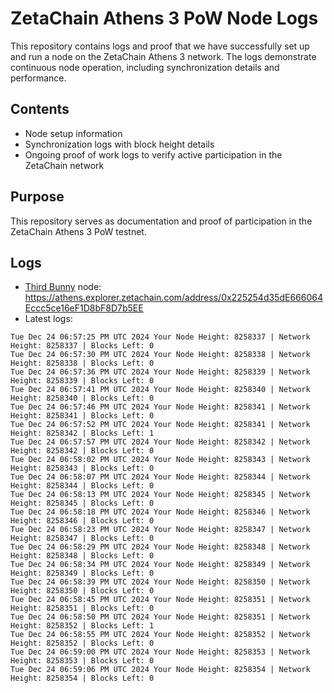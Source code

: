 # ZetaChain Athens 3 PoW Node Logs
This repository contains logs and proof that we have successfully set up and run a node on the ZetaChain Athens 3 network. The logs demonstrate continuous node operation, including synchronization details and performance.

## Contents
- Node setup information
- Synchronization logs with block height details
- Ongoing proof of work logs to verify active participation in the ZetaChain network

## Purpose
This repository serves as documentation and proof of participation in the ZetaChain Athens 3 PoW testnet.

## Logs

- [Third Bunny](https://thirdbunny.xyz/) node: https://athens.explorer.zetachain.com/address/0x225254d35dE666064Eccc5ce16eF1D8bF8D7b5EE
- Latest logs:
```
Tue Dec 24 06:57:25 PM UTC 2024 Your Node Height: 8258337 | Network Height: 8258337 | Blocks Left: 0
Tue Dec 24 06:57:30 PM UTC 2024 Your Node Height: 8258338 | Network Height: 8258338 | Blocks Left: 0
Tue Dec 24 06:57:36 PM UTC 2024 Your Node Height: 8258339 | Network Height: 8258339 | Blocks Left: 0
Tue Dec 24 06:57:41 PM UTC 2024 Your Node Height: 8258340 | Network Height: 8258340 | Blocks Left: 0
Tue Dec 24 06:57:46 PM UTC 2024 Your Node Height: 8258341 | Network Height: 8258341 | Blocks Left: 0
Tue Dec 24 06:57:52 PM UTC 2024 Your Node Height: 8258341 | Network Height: 8258342 | Blocks Left: 1
Tue Dec 24 06:57:57 PM UTC 2024 Your Node Height: 8258342 | Network Height: 8258342 | Blocks Left: 0
Tue Dec 24 06:58:02 PM UTC 2024 Your Node Height: 8258343 | Network Height: 8258343 | Blocks Left: 0
Tue Dec 24 06:58:07 PM UTC 2024 Your Node Height: 8258344 | Network Height: 8258344 | Blocks Left: 0
Tue Dec 24 06:58:13 PM UTC 2024 Your Node Height: 8258345 | Network Height: 8258345 | Blocks Left: 0
Tue Dec 24 06:58:18 PM UTC 2024 Your Node Height: 8258346 | Network Height: 8258346 | Blocks Left: 0
Tue Dec 24 06:58:23 PM UTC 2024 Your Node Height: 8258347 | Network Height: 8258347 | Blocks Left: 0
Tue Dec 24 06:58:29 PM UTC 2024 Your Node Height: 8258348 | Network Height: 8258348 | Blocks Left: 0
Tue Dec 24 06:58:34 PM UTC 2024 Your Node Height: 8258349 | Network Height: 8258349 | Blocks Left: 0
Tue Dec 24 06:58:39 PM UTC 2024 Your Node Height: 8258350 | Network Height: 8258350 | Blocks Left: 0
Tue Dec 24 06:58:45 PM UTC 2024 Your Node Height: 8258351 | Network Height: 8258351 | Blocks Left: 0
Tue Dec 24 06:58:50 PM UTC 2024 Your Node Height: 8258351 | Network Height: 8258352 | Blocks Left: 1
Tue Dec 24 06:58:55 PM UTC 2024 Your Node Height: 8258352 | Network Height: 8258352 | Blocks Left: 0
Tue Dec 24 06:59:00 PM UTC 2024 Your Node Height: 8258353 | Network Height: 8258353 | Blocks Left: 0
Tue Dec 24 06:59:06 PM UTC 2024 Your Node Height: 8258354 | Network Height: 8258354 | Blocks Left: 0
```
